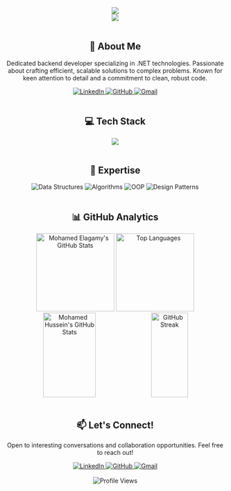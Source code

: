 <div align="center">
  <img src="https://readme-typing-svg.demolab.com/?lines=WWelcome+to+Mohammed+Hussein's+Profile!;Passionate+Software+Engineer;.NET+Enthusiast;Problem+Solver&font=Fira%20Code&center=true&width=440&height=45&color=0077b6&vCenter=true&pause=1000&size=22" />
</div>

<div align="center">
  <img src="https://github-profile-trophy.vercel.app/?username=MohammedHussein00&theme=algolia&no-frame=true&no-bg=true&margin-w=4" />
</div>

<br/>

<h2 align="center">🚀 About Me</h2>

<p align="center">
  Dedicated backend developer specializing in .NET technologies. Passionate about crafting efficient, scalable solutions to complex problems. Known for keen attention to detail and a commitment to clean, robust code.
</p>

<div align="center">
  <a href="http://www.linkedin.com/in/mohamed-elagamy-b6643b321">
    <img src="https://img.shields.io/badge/LinkedIn-0077B5?style=for-the-badge&logo=linkedin&logoColor=white" alt="LinkedIn" />
  </a>
  <a href="https://github.com/MohammedHussein00">
    <img src="https://img.shields.io/badge/GitHub-0077B5?style=for-the-badge&logo=github&logoColor=white" alt="GitHub" />
  </a>
  <a href="mailto:mohammed.hussein.2627@gmail.com">
    <img src="https://img.shields.io/badge/Gmail-0077B5?style=for-the-badge&logo=gmail&logoColor=white" alt="Gmail" />
  </a>
</div>

<br/>

<h2 align="center">💻 Tech Stack</h2>

<div align="center">
  <img src="https://skillicons.dev/icons?i=cs,dotnet,python,cpp,javascript,typescript,angular,html,css,bootstrap,azure,docker,kubernetes,git,visualstudio,vscode&perline=8" />
</div>

<br/>

<h2 align="center">🧠 Expertise</h2>

<div align="center">
  <img src="https://img.shields.io/badge/Data_Structures-0077B5?style=for-the-badge&logo=treehouse&logoColor=white" alt="Data Structures" />
  <img src="https://img.shields.io/badge/Algorithms-00B4D8?style=for-the-badge&logo=thealgorithms&logoColor=white" alt="Algorithms" />
  <img src="https://img.shields.io/badge/OOP-0096C7?style=for-the-badge&logo=oop&logoColor=white" alt="OOP" />
  <img src="https://img.shields.io/badge/Design_Patterns-0077B6?style=for-the-badge&logo=design&logoColor=white" alt="Design Patterns" />
</div>

<br/>

<h2 align="center">📊 GitHub Analytics</h2>

<div align="center">
  <img height="180em" src="https://github-readme-stats.vercel.app/api?username=MohammedHussein00&show_icons=true&count_private=true&hide_border=true&title_color=0077b6&icon_color=00b4d8&text_color=caf0f8&bg_color=0d1117" alt="Mohamed Elagamy's GitHub Stats" />
  <img height="180em" src="https://github-readme-stats.vercel.app/api/top-langs/?username=MohammedHussein00&layout=compact&hide_border=true&title_color=0077b6&text_color=caf0f8&bg_color=0d1117" alt="Top Languages" />
</div>

<div align="center">
  <img width="49%" height="195px" src="https://github-readme-stats.vercel.app/api?username=0xAgamy&show_icons=true&count_private=true&hide_border=true&title_color=0077b6&icon_color=00b4d8&text_color=caf0f8&bg_color=0d1117" alt="Mohamed Hussein's GitHub Stats" /> 
  <img width="41%" height="195px" src="https://github-readme-streak-stats.herokuapp.com/?user=0xAgamy&theme=tokyonight&hide_border=true&stroke=0077b6&background=0d1117&ring=0077b6&fire=00b4d8&currStreakLabel=00b4d8" alt="GitHub Streak" />
</div>

<br/>


<h2 align="center">📫 Let's Connect!</h2>

<p align="center">
  Open to interesting conversations and collaboration opportunities. Feel free to reach out!
</p>

<div align="center">
  <a href="https://www.linkedin.com/in/muhammed-hussein-sophy-mustafa-597282235">
    <img src="https://img.shields.io/badge/LinkedIn-0077B5?style=for-the-badge&logo=linkedin&logoColor=white" alt="LinkedIn" />
  </a>
  <a href="https://github.com/MohammedHussein00">
    <img src="https://img.shields.io/badge/GitHub-0077B5?style=for-the-badge&logo=github&logoColor=white" alt="GitHub" />
  </a>
  <a href="mailto:mohammed.hussein.2627@gmail.com">
    <img src="https://img.shields.io/badge/Gmail-0077B5?style=for-the-badge&logo=gmail&logoColor=white" alt="Gmail" />
  </a>
</div>

<br/>

<div align="center">
  <img src="https://komarev.com/ghpvc/?username=0xAgamy&style=for-the-badge&color=0077b6" alt="Profile Views" />
</div>
